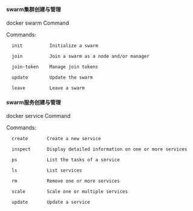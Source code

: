 #### swarm集群创建与管理

docker swarm Command

Commands:

 
```
  init          Initialize a swarm

  join          Join a swarm as a node and/or manager

  join-token    Manage join tokens

  update        Update the swarm

  leave         Leave a swarm
```


#### swarm服务创建与管理

docker service Command

Commands:

  
```
  create       Create a new service

  inspect      Display detailed information on one or more services

  ps           List the tasks of a service

  ls           List services

  rm           Remove one or more services

  scale        Scale one or multiple services

  update       Update a service
```
